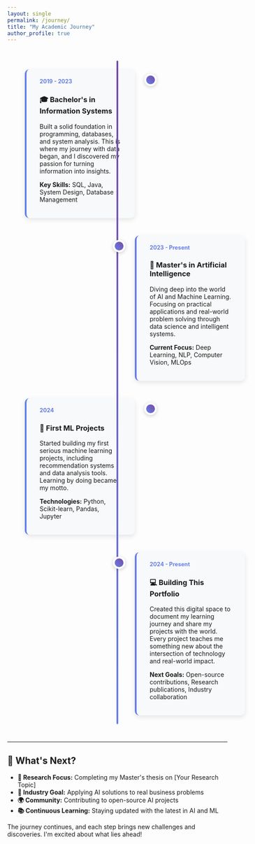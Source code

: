 ```yaml
---
layout: single
permalink: /journey/
title: "My Academic Journey"
author_profile: true
---
```


<style>
.timeline {
  position: relative;
  max-width: 800px;
  margin: 40px auto;
}

.timeline::after {
  content: '';
  position: absolute;
  width: 4px;
  background: linear-gradient(45deg, #667eea 0%, #764ba2 100%);
  top: 0;
  bottom: 0;
  left: 50%;
  margin-left: -2px;
  border-radius: 2px;
}

.timeline-item {
  padding: 20px 40px;
  position: relative;
  background-color: inherit;
  width: 50%;
}

.timeline-item::after {
  content: '';
  position: absolute;
  width: 20px;
  height: 20px;
  right: -10px;
  background: linear-gradient(45deg, #667eea 0%, #764ba2 100%);
  border: 4px solid #fff;
  top: 30px;
  border-radius: 50%;
  z-index: 1;
  box-shadow: 0 2px 8px rgba(0,0,0,0.2);
}

.left {
  left: 0;
}

.right {
  left: 50%;
}

.right::after {
  left: -10px;
}

.timeline-content {
  padding: 20px 30px;
  background: #f8f9fa;
  position: relative;
  border-radius: 10px;
  box-shadow: 0 4px 12px rgba(0,0,0,0.1);
  border-left: 4px solid #667eea;
}

.timeline-date {
  font-weight: bold;
  color: #667eea;
  font-size: 0.9em;
  margin-bottom: 10px;
}

@media screen and (max-width: 600px) {
  .timeline::after {
    left: 31px;
  }
  
  .timeline-item {
    width: 100%;
    padding-left: 70px;
    padding-right: 25px;
  }
  
  .timeline-item::before {
    left: 60px;
    border: medium solid white;
    border-width: 10px 10px 10px 0;
    border-color: transparent white transparent transparent;
  }

  .left::after, .right::after {
    left: 21px;
  }
  
  .right {
    left: 0%;
  }
}
</style>

<div class="timeline">
  <div class="timeline-item left">
    <div class="timeline-content">
      <div class="timeline-date">2019 - 2023</div>
      <h3>🎓 Bachelor's in Information Systems</h3>
      <p>Built a solid foundation in programming, databases, and system analysis. This is where my journey with data began, and I discovered my passion for turning information into insights.</p>
      <p><strong>Key Skills:</strong> SQL, Java, System Design, Database Management</p>
    </div>
  </div>
  
  <div class="timeline-item right">
    <div class="timeline-content">
      <div class="timeline-date">2023 - Present</div>
      <h3>🤖 Master's in Artificial Intelligence</h3>
      <p>Diving deep into the world of AI and Machine Learning. Focusing on practical applications and real-world problem solving through data science and intelligent systems.</p>
      <p><strong>Current Focus:</strong> Deep Learning, NLP, Computer Vision, MLOps</p>
    </div>
  </div>
  
  <div class="timeline-item left">
    <div class="timeline-content">
      <div class="timeline-date">2024</div>
      <h3>🚀 First ML Projects</h3>
      <p>Started building my first serious machine learning projects, including recommendation systems and data analysis tools. Learning by doing became my motto.</p>
      <p><strong>Technologies:</strong> Python, Scikit-learn, Pandas, Jupyter</p>
    </div>
  </div>
  
  <div class="timeline-item right">
    <div class="timeline-content">
      <div class="timeline-date">2024 - Present</div>
      <h3>💻 Building This Portfolio</h3>
      <p>Created this digital space to document my learning journey and share my projects with the world. Every project teaches me something new about the intersection of technology and real-world impact.</p>
      <p><strong>Next Goals:</strong> Open-source contributions, Research publications, Industry collaboration</p>
    </div>
  </div>
</div>

---

## 🎯 What's Next?

- **🔬 Research Focus:** Completing my Master's thesis on [Your Research Topic]
- **🏢 Industry Goal:** Applying AI solutions to real business problems
- **🌍 Community:** Contributing to open-source AI projects
- **📚 Continuous Learning:** Staying updated with the latest in AI and ML

The journey continues, and each step brings new challenges and discoveries. I'm excited about what lies ahead!
